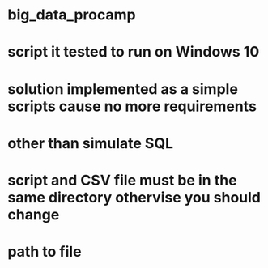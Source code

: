 # big_data_procamp

# script it tested to run on Windows 10

# solution implemented as a simple scripts cause no more requirements
# other than simulate SQL

# script and CSV file must be in the same directory othervise you should change
# path to file
